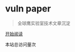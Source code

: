 <!-- _coverpage.md -->

# vuln paper

> 全球鹰实验室技术文章沉淀

[开始阅读](README.md)


<span id="busuanzi_container_site_pv">本站总访问量<span id="busuanzi_value_site_pv"></span>次</span>
